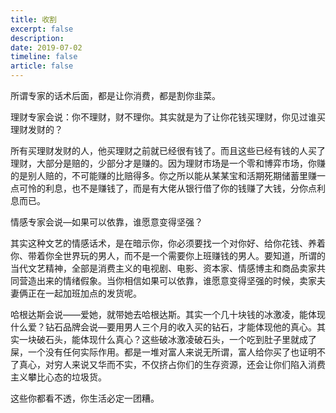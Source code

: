 ```yaml
---
title: 收割
excerpt: false
description: 
date: 2019-07-02
timeline: false
article: false
---
```


所谓专家的话术后面，都是让你消费，都是割你韭菜。

理财专家会说：你不理财，财不理你。其实就是为了让你花钱买理财，你见过谁买理财发财的？

所有买理财发财的人，他买理财之前就已经很有钱了。而且这些已经有钱的人买了理财，大部分是赔的，少部分才是赚的。因为理财市场是一个零和博弈市场，你赚的是别人赔的，不可能赚的比赔得多。你之所以能从某某宝和活期死期储蓄里赚一点可怜的利息，也不是赚钱了，而是有大佬从银行借了你的钱赚了大钱，分你点利息而已。

情感专家会说—如果可以依靠，谁愿意变得坚强？

其实这种文艺的情感话术，是在暗示你，你必须要找一个对你好、给你花钱、养着你、带着你全世界玩的男人，而不是一个需要你上班赚钱的男人。要知道，所谓的当代文艺精神，全部是消费主义的电视剧、电影、资本家、情感博主和商品卖家共同营造出来的情绪假象。当你相信如果可以依靠，谁愿意变得坚强的时候，卖家夫妻俩正在一起加班加点的发货呢。

哈根达斯会说——爱她，就带她去哈根达斯。其实一个几十块钱的冰激凌，能体现什么爱？钻石品牌会说—要用男人三个月的收入买的钻石，才能体现他的真心。其实一块破石头，能体现什么真心？这些破冰激凌破石头，一个吃到肚子里就成了屎，一个没有任何实际作用。都是一堆对富人来说无所谓，富人给你买了也证明不了真心，对穷人来说又华而不实，不仅挤占你们的生存资源，还会让你们陷入消费主义攀比心态的垃圾货。

这些你都看不透，你生活必定一团糟。